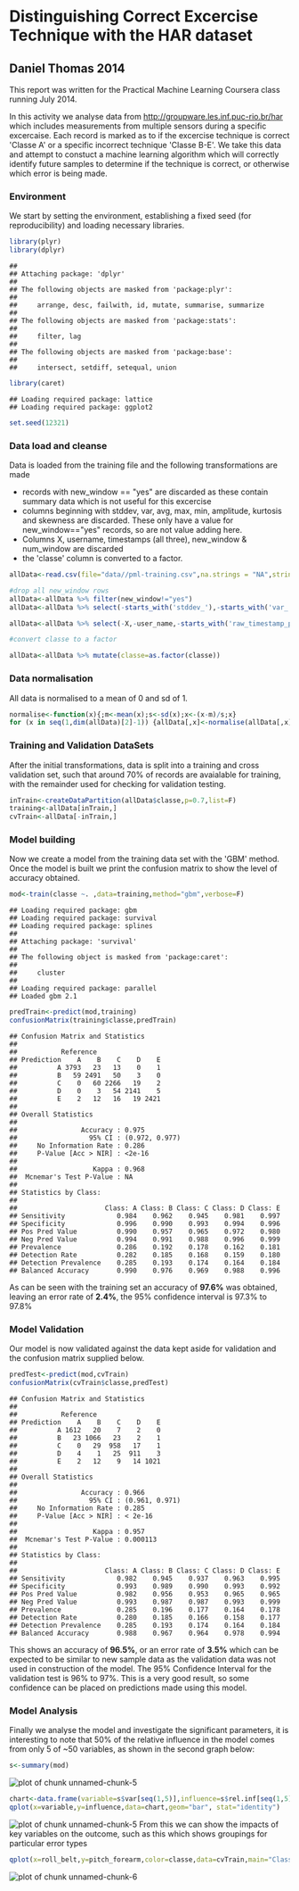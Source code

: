 Distinguishing Correct Excercise Technique with the HAR dataset
===============================================================
## Daniel Thomas 2014
This report was written for the Practical Machine Learning Coursera class running July 2014.

In this activity we analyse data from http://groupware.les.inf.puc-rio.br/har which includes measurements from multiple sensors during a specific excercaise.  Each record is marked as to if the excercise technique is correct 'Classe A' or a specific incorrect technique 'Classe B-E'.   We take this data and attempt to constuct a machine learning algorithm which will correctly identify future samples to determine if the technique is correct, or otherwise which error is being made.


### Environment
We start by setting the environment, establishing a fixed seed (for reproducibility) and loading necessary libraries.

```r
library(plyr)
library(dplyr)
```

```
## 
## Attaching package: 'dplyr'
## 
## The following objects are masked from 'package:plyr':
## 
##     arrange, desc, failwith, id, mutate, summarise, summarize
## 
## The following objects are masked from 'package:stats':
## 
##     filter, lag
## 
## The following objects are masked from 'package:base':
## 
##     intersect, setdiff, setequal, union
```

```r
library(caret)
```

```
## Loading required package: lattice
## Loading required package: ggplot2
```

```r
set.seed(12321)
```
### Data load and cleanse
Data is loaded from the training file and the following transformations are made
* records with new_window == "yes" are discarded as these contain summary data which is not useful for this excercise
* columns beginning with stddev, var, avg, max, min, amplitude, kurtosis and skewness are discarded. These only have a value for new_window=="yes" records, so are not value adding here.
* Columns X, username, timestamps (all three), new_window & num_window are discarded
* the 'classe' column is converted to a factor.

```r
allData<-read.csv(file="data//pml-training.csv",na.strings = "NA",stringsAsFactors=F)

#drop all new_window rows
allData<-allData %>% filter(new_window!="yes")
allData<-allData %>% select(-starts_with('stddev_'),-starts_with('var_'),-starts_with('avg_'),-starts_with('min_'),-starts_with('amplitude_'),-starts_with('max_'),-starts_with('kurtosis'),-starts_with('skewness'))

allData<-allData %>% select(-X,-user_name,-starts_with('raw_timestamp_part'),-cvtd_timestamp,-new_window,-num_window)

#convert classe to a factor

allData<-allData %>% mutate(classe=as.factor(classe))
```

### Data normalisation
All data is normalised to a mean of 0 and sd of 1.

```r
normalise<-function(x){;m<-mean(x);s<-sd(x);x<-(x-m)/s;x}
for (x in seq(1,dim(allData)[2]-1)) {allData[,x]<-normalise(allData[,x])}
```
### Training and Validation DataSets
After the initial transformations, data is split into a training and cross validation set, such that around 70% of records are avaialable for training, with the remainder used for checking for validation testing.


```r
inTrain<-createDataPartition(allData$classe,p=0.7,list=F)
training<-allData[inTrain,]
cvTrain<-allData[-inTrain,]
```

### Model building
Now we create a model from the training data set with the 'GBM' method.   Once the model is built we print the confusion matrix to show the level of accuracy obtained. 

```r
mod<-train(classe ~. ,data=training,method="gbm",verbose=F)
```

```
## Loading required package: gbm
## Loading required package: survival
## Loading required package: splines
## 
## Attaching package: 'survival'
## 
## The following object is masked from 'package:caret':
## 
##     cluster
## 
## Loading required package: parallel
## Loaded gbm 2.1
```

```r
predTrain<-predict(mod,training)
confusionMatrix(training$classe,predTrain)
```

```
## Confusion Matrix and Statistics
## 
##           Reference
## Prediction    A    B    C    D    E
##          A 3793   23   13    0    1
##          B   59 2491   50    3    0
##          C    0   60 2266   19    2
##          D    0    3   54 2141    5
##          E    2   12   16   19 2421
## 
## Overall Statistics
##                                         
##                Accuracy : 0.975         
##                  95% CI : (0.972, 0.977)
##     No Information Rate : 0.286         
##     P-Value [Acc > NIR] : <2e-16        
##                                         
##                   Kappa : 0.968         
##  Mcnemar's Test P-Value : NA            
## 
## Statistics by Class:
## 
##                      Class: A Class: B Class: C Class: D Class: E
## Sensitivity             0.984    0.962    0.945    0.981    0.997
## Specificity             0.996    0.990    0.993    0.994    0.996
## Pos Pred Value          0.990    0.957    0.965    0.972    0.980
## Neg Pred Value          0.994    0.991    0.988    0.996    0.999
## Prevalence              0.286    0.192    0.178    0.162    0.181
## Detection Rate          0.282    0.185    0.168    0.159    0.180
## Detection Prevalence    0.285    0.193    0.174    0.164    0.184
## Balanced Accuracy       0.990    0.976    0.969    0.988    0.996
```
As can be seen with the training set an accuracy of **97.6%** was obtained, leaving an error rate of **2.4%**, the 95% confidence interval is 97.3% to 97.8% 

### Model Validation
Our model is now validated against the data kept aside for validation and the confusion matrix supplied below.

```r
predTest<-predict(mod,cvTrain)
confusionMatrix(cvTrain$classe,predTest)
```

```
## Confusion Matrix and Statistics
## 
##           Reference
## Prediction    A    B    C    D    E
##          A 1612   20    7    2    0
##          B   23 1066   23    2    1
##          C    0   29  958   17    1
##          D    4    1   25  911    3
##          E    2   12    9   14 1021
## 
## Overall Statistics
##                                         
##                Accuracy : 0.966         
##                  95% CI : (0.961, 0.971)
##     No Information Rate : 0.285         
##     P-Value [Acc > NIR] : < 2e-16       
##                                         
##                   Kappa : 0.957         
##  Mcnemar's Test P-Value : 0.000113      
## 
## Statistics by Class:
## 
##                      Class: A Class: B Class: C Class: D Class: E
## Sensitivity             0.982    0.945    0.937    0.963    0.995
## Specificity             0.993    0.989    0.990    0.993    0.992
## Pos Pred Value          0.982    0.956    0.953    0.965    0.965
## Neg Pred Value          0.993    0.987    0.987    0.993    0.999
## Prevalence              0.285    0.196    0.177    0.164    0.178
## Detection Rate          0.280    0.185    0.166    0.158    0.177
## Detection Prevalence    0.285    0.193    0.174    0.164    0.184
## Balanced Accuracy       0.988    0.967    0.964    0.978    0.994
```

This shows an accuracy of **96.5%**, or an error rate of **3.5%** which can be expected to be similar to new sample data as the validation data was not used in construction of the model.   The 95% Confidence Interval for the validation test is 96% to 97%.   This is a very good result, so some confidence can be placed on predictions made using this model.

### Model Analysis
Finally we analyse the model and investigate the significant parameters, it is interesting to note that 50% of the relative influence in the model comes from only 5 of ~50 variables, as shown in the second graph below:

```r
s<-summary(mod)
```

![plot of chunk unnamed-chunk-5](figure/unnamed-chunk-51.png) 

```r
chart<-data.frame(variable=s$var[seq(1,5)],influence=s$rel.inf[seq(1,5)])
qplot(x=variable,y=influence,data=chart,geom="bar", stat="identity")
```

![plot of chunk unnamed-chunk-5](figure/unnamed-chunk-52.png) 
From this we can show the impacts of key variables on the outcome, such as this which shows groupings for particular error types

```r
qplot(x=roll_belt,y=pitch_forearm,color=classe,data=cvTrain,main="Classe from pitch_forearm against roll_belt")
```

![plot of chunk unnamed-chunk-6](figure/unnamed-chunk-6.png) 
